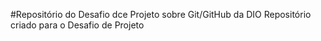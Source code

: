 #Repositório do Desafio dce Projeto sobre Git/GitHub da DIO
Repositório criado para o Desafio de Projeto
